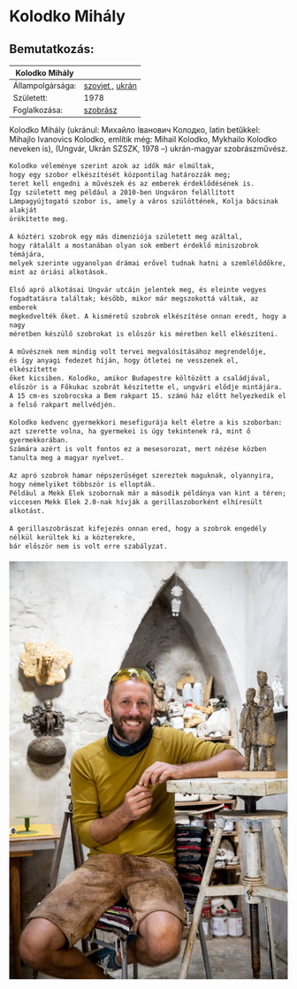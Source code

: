 # Kolodko Mihály
## Bemutatkozás:

| Kolodko Mihály ||
| ----------- | ----------- |
| Állampolgársága: | <a href="https://hu.wikipedia.org/wiki/Szovjetuni%C3%B3">szovjet <a/>, <a href="https://hu.wikipedia.org/wiki/Ukrajna"> ukrán </a> |
| Született: | 1978 |
| Foglalkozása: | <a href="https://hu.wikipedia.org/wiki/Szobr%C3%A1szm%C5%B1v%C3%A9sz">szobrász |

Kolodko Mihály (ukránul: Михайло Іванович Колодко, latin betűkkel: Mihajlo Ivanovics Kolodko, említik még: Mihail Kolodko, Mykhailo Kolodko neveken is), (Ungvár, Ukrán SZSZK, 1978 –) ukrán-magyar szobrászművész.
                
    Kolodko véleménye szerint azok az idők már elmúltak,
    hogy egy szobor elkészítését központilag határozzák meg;
    teret kell engedni a művészek és az emberek érdeklődésének is.
    Így született meg például a 2010-ben Ungváron felállított
    Lámpagyújtogató szobor is, amely a város szülöttének, Kolja bácsinak alakját
    örökítette meg.
         
    A köztéri szobrok egy más dimenziója született meg azáltal,
    hogy rátalált a mostanában olyan sok embert érdeklő miniszobrok témájára,
    melyek szerinte ugyanolyan drámai erővel tudnak hatni a szemlélődőkre, 
    mint az óriási alkotások.
                
    Első apró alkotásai Ungvár utcáin jelentek meg, és eleinte vegyes
    fogadtatásra találtak; később, mikor már megszokottá váltak, az emberek
    megkedvelték őket. A kisméretű szobrok elkészítése onnan eredt, hogy a nagy
    méretben készülő szobrokat is először kis méretben kell elkészíteni.
                
    A művésznek nem mindig volt tervei megvalósításához megrendelője,
    és így anyagi fedezet híján, hogy ötletei ne vesszenek el, elkészítette
    őket kicsiben. Kolodko, amikor Budapestre költözött a családjával, 
    először is a Főkukac szobrát készítette el, ungvári elődje mintájára.
    A 15 cm-es szobrocska a Bem rakpart 15. számú ház előtt helyezkedik el
    a felső rakpart mellvédjén.
                
    Kolodko kedvenc gyermekkori mesefigurája kelt életre a kis szoborban:
    azt szerette volna, ha gyermekei is úgy tekintenek rá, mint ő gyermekkorában.
    Számára azért is volt fontos ez a mesesorozat, mert nézése közben tanulta meg a magyar nyelvet.
                
    Az apró szobrok hamar népszerűséget szereztek maguknak, olyannyira, hogy némelyiket többször is ellopták.
    Például a Mekk Elek szobornak már a második példánya van kint a téren;
    viccesen Mekk Elek 2.0-nak hívják a gerillaszoborként elhíresült alkotást.
                
    A gerillaszobrászat kifejezés onnan ered, hogy a szobrok engedély nélkül kerültek ki a közterekre,
    bár először nem is volt erre szabályzat.

 <img src="kolodko.jpg" style="margin-top: 20px;   display: block;
  margin-left: auto;
  margin-right: auto;" alt="Kolodko Mihály szobra">
